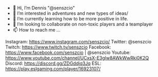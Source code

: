 - 👋 Hi, I’m Dennis "@senszcio"
- 👀 I’m interested in adventures and new types of ideas/
- 🌱 I’m currently learning how to be more positive in life.
- 💞️ I’m looking to collaborate on non-toxic players and a teamplayer
- 📫 How to reach me ...

Instagram: https://www.instagram.com/senszcio/
Twitter: @senszcio
Twitch: https://www.twitch.tv/senszcio
Facebook: https://www.facebook.com/senszcio | @senszcio
Youtube: https://www.youtube.com/channel/UCxsX-E3glw8AWkWwRki0K2Q
Discord: https://discord.gg/ZDGddjq3Jq
ESL: https://play.eslgaming.com/player/16923107/

<!---
senszcio/senszcio is a ✨ special ✨ repository because its `README.md` (this file) appears on your GitHub profile.
You can click the Preview link to take a look at your changes.
--->
